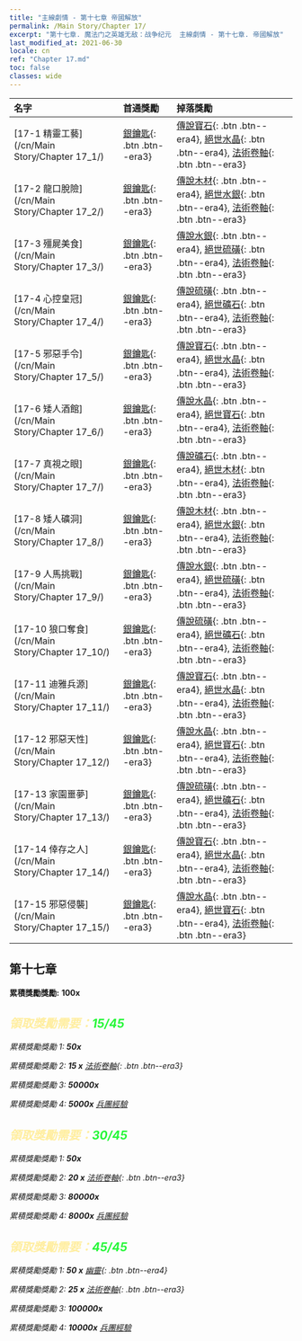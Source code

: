 ```yaml
---
title: "主線劇情 - 第十七章 帝國解放"
permalink: /Main Story/Chapter 17/
excerpt: "第十七章. 魔法门之英雄无敌：战争纪元  主線劇情 - 第十七章. 帝國解放"
last_modified_at: 2021-06-30
locale: cn
ref: "Chapter 17.md"
toc: false
classes: wide
---
```


  | 名字 |  首通獎勵 | 掉落獎勵 |
  |:------------|:------------|:------------| 
  | [17-1 精靈工藝](/cn/Main Story/Chapter 17_1/) | [銀鑰匙](/cn/Items/con_693/){: .btn .btn--era3} | [傳說寶石](/cn/Items/mat_58/){: .btn .btn--era4}, [絕世水晶](/cn/Items/mat_52/){: .btn .btn--era4}, [法術卷軸](/cn/Items/con_694/){: .btn .btn--era3} |
  | [17-2 龍口脫險](/cn/Main Story/Chapter 17_2/) | [銀鑰匙](/cn/Items/con_693/){: .btn .btn--era3} | [傳說木材](/cn/Items/mat_55/){: .btn .btn--era4}, [絕世水銀](/cn/Items/mat_49/){: .btn .btn--era4}, [法術卷軸](/cn/Items/con_694/){: .btn .btn--era3} |
  | [17-3 殭屍美食](/cn/Main Story/Chapter 17_3/) | [銀鑰匙](/cn/Items/con_693/){: .btn .btn--era3} | [傳說水銀](/cn/Items/mat_56/){: .btn .btn--era4}, [絕世硫磺](/cn/Items/mat_50/){: .btn .btn--era4}, [法術卷軸](/cn/Items/con_694/){: .btn .btn--era3} |
  | [17-4 心控皇冠](/cn/Main Story/Chapter 17_4/) | [銀鑰匙](/cn/Items/con_693/){: .btn .btn--era3} | [傳說硫磺](/cn/Items/mat_57/){: .btn .btn--era4}, [絕世礦石](/cn/Items/mat_47/){: .btn .btn--era4}, [法術卷軸](/cn/Items/con_694/){: .btn .btn--era3} |
  | [17-5 邪惡手令](/cn/Main Story/Chapter 17_5/) | [銀鑰匙](/cn/Items/con_693/){: .btn .btn--era3} | [傳說寶石](/cn/Items/mat_58/){: .btn .btn--era4}, [絕世水晶](/cn/Items/mat_52/){: .btn .btn--era4}, [法術卷軸](/cn/Items/con_694/){: .btn .btn--era3} |
  | [17-6 矮人酒館](/cn/Main Story/Chapter 17_6/) | [銀鑰匙](/cn/Items/con_693/){: .btn .btn--era3} | [傳說水晶](/cn/Items/mat_59/){: .btn .btn--era4}, [絕世寶石](/cn/Items/mat_51/){: .btn .btn--era4}, [法術卷軸](/cn/Items/con_694/){: .btn .btn--era3} |
  | [17-7 真視之眼](/cn/Main Story/Chapter 17_7/) | [銀鑰匙](/cn/Items/con_693/){: .btn .btn--era3} | [傳說礦石](/cn/Items/mat_54/){: .btn .btn--era4}, [絕世木材](/cn/Items/mat_48/){: .btn .btn--era4}, [法術卷軸](/cn/Items/con_694/){: .btn .btn--era3} |
  | [17-8 矮人礦洞](/cn/Main Story/Chapter 17_8/) | [銀鑰匙](/cn/Items/con_693/){: .btn .btn--era3} | [傳說木材](/cn/Items/mat_55/){: .btn .btn--era4}, [絕世水銀](/cn/Items/mat_49/){: .btn .btn--era4}, [法術卷軸](/cn/Items/con_694/){: .btn .btn--era3} |
  | [17-9 人馬挑戰](/cn/Main Story/Chapter 17_9/) | [銀鑰匙](/cn/Items/con_693/){: .btn .btn--era3} | [傳說水銀](/cn/Items/mat_56/){: .btn .btn--era4}, [絕世硫磺](/cn/Items/mat_50/){: .btn .btn--era4}, [法術卷軸](/cn/Items/con_694/){: .btn .btn--era3} |
  | [17-10 狼口奪食](/cn/Main Story/Chapter 17_10/) | [銀鑰匙](/cn/Items/con_693/){: .btn .btn--era3} | [傳說硫磺](/cn/Items/mat_57/){: .btn .btn--era4}, [絕世礦石](/cn/Items/mat_47/){: .btn .btn--era4}, [法術卷軸](/cn/Items/con_694/){: .btn .btn--era3} |
  | [17-11 迪雅兵源](/cn/Main Story/Chapter 17_11/) | [銀鑰匙](/cn/Items/con_693/){: .btn .btn--era3} | [傳說寶石](/cn/Items/mat_58/){: .btn .btn--era4}, [絕世水晶](/cn/Items/mat_52/){: .btn .btn--era4}, [法術卷軸](/cn/Items/con_694/){: .btn .btn--era3} |
  | [17-12 邪惡天性](/cn/Main Story/Chapter 17_12/) | [銀鑰匙](/cn/Items/con_693/){: .btn .btn--era3} | [傳說水晶](/cn/Items/mat_59/){: .btn .btn--era4}, [絕世寶石](/cn/Items/mat_51/){: .btn .btn--era4}, [法術卷軸](/cn/Items/con_694/){: .btn .btn--era3} |
  | [17-13 家園噩夢](/cn/Main Story/Chapter 17_13/) | [銀鑰匙](/cn/Items/con_693/){: .btn .btn--era3} | [傳說硫磺](/cn/Items/mat_57/){: .btn .btn--era4}, [絕世礦石](/cn/Items/mat_47/){: .btn .btn--era4}, [法術卷軸](/cn/Items/con_694/){: .btn .btn--era3} |
  | [17-14 倖存之人](/cn/Main Story/Chapter 17_14/) | [銀鑰匙](/cn/Items/con_693/){: .btn .btn--era3} | [傳說寶石](/cn/Items/mat_58/){: .btn .btn--era4}, [絕世水晶](/cn/Items/mat_52/){: .btn .btn--era4}, [法術卷軸](/cn/Items/con_694/){: .btn .btn--era3} |
  | [17-15 邪惡侵襲](/cn/Main Story/Chapter 17_15/) | [銀鑰匙](/cn/Items/con_693/){: .btn .btn--era3} | [傳說水晶](/cn/Items/mat_59/){: .btn .btn--era4}, [絕世寶石](/cn/Items/mat_51/){: .btn .btn--era4}, [法術卷軸](/cn/Items/con_694/){: .btn .btn--era3} |


##  第十七章

 **累積獎勵獎勵:**  **100x** <i class="fas fa-gem"/>



## <span style="color: #ffeea0">   領取獎勵需要：</span><span style="color: #27f73a">15/45</span>

 累積獎勵獎勵 1:  **50x** <i class="fas fa-gem"/>

 累積獎勵獎勵 2: **15 x** [法術卷軸](/cn/Items/con_694/){: .btn .btn--era3}

 累積獎勵獎勵 3:  **50000x** <i class="fas fa-coins"/>

 累積獎勵獎勵 4:  **5000x** [兵團經驗](/cn/Items/con_902/)



## <span style="color: #ffeea0">   領取獎勵需要：</span><span style="color: #27f73a">30/45</span>

 累積獎勵獎勵 1:  **50x** <i class="fas fa-gem"/>

 累積獎勵獎勵 2: **20 x** [法術卷軸](/cn/Items/con_694/){: .btn .btn--era3}

 累積獎勵獎勵 3:  **80000x** <i class="fas fa-coins"/>

 累積獎勵獎勵 4:  **8000x** [兵團經驗](/cn/Items/con_902/)



## <span style="color: #ffeea0">   領取獎勵需要：</span><span style="color: #27f73a">45/45</span>

 累積獎勵獎勵 1: **50 x** [幽靈](/cn/Items/unt_210/){: .btn .btn--era4}

 累積獎勵獎勵 2: **25 x** [法術卷軸](/cn/Items/con_694/){: .btn .btn--era3}

 累積獎勵獎勵 3:  **100000x** <i class="fas fa-coins"/>

 累積獎勵獎勵 4:  **10000x** [兵團經驗](/cn/Items/con_902/)

